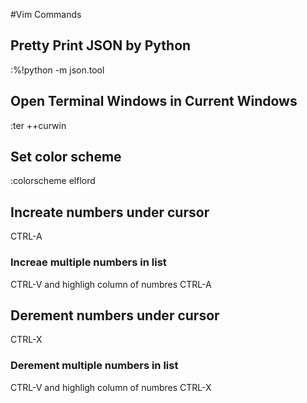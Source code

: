 #Vim Commands

## Pretty Print JSON by Python
:%!python -m json.tool

## Open Terminal Windows in Current Windows
:ter ++curwin

## Set color scheme
:colorscheme elflord

## Increate numbers under cursor
CTRL-A
### Increae multiple numbers in list
CTRL-V  and highligh column of numbres
CTRL-A
## Derement numbers under cursor
CTRL-X
### Derement multiple numbers in list
CTRL-V  and highligh column of numbres
CTRL-X
